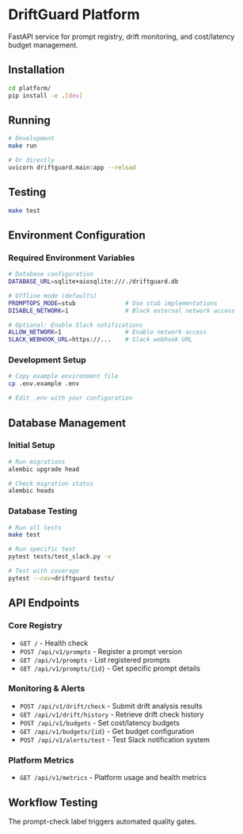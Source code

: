 # DriftGuard Platform

FastAPI service for prompt registry, drift monitoring, and cost/latency budget management.

## Installation

```bash
cd platform/
pip install -e .[dev]
```

## Running

```bash
# Development
make run

# Or directly
uvicorn driftguard.main:app --reload
```

## Testing

```bash
make test
```

## Environment Configuration

### Required Environment Variables

```bash
# Database configuration
DATABASE_URL=sqlite+aiosqlite:///./driftguard.db

# Offline mode (defaults)
PROMPTOPS_MODE=stub              # Use stub implementations
DISABLE_NETWORK=1                # Block external network access

# Optional: Enable Slack notifications
ALLOW_NETWORK=1                  # Enable network access
SLACK_WEBHOOK_URL=https://...    # Slack webhook URL
```

### Development Setup

```bash
# Copy example environment file
cp .env.example .env

# Edit .env with your configuration
```

## Database Management

### Initial Setup

```bash
# Run migrations
alembic upgrade head

# Check migration status
alembic heads
```

### Database Testing

```bash
# Run all tests
make test

# Run specific test
pytest tests/test_slack.py -v

# Test with coverage
pytest --cov=driftguard tests/
```

## API Endpoints

### Core Registry

- `GET /` - Health check
- `POST /api/v1/prompts` - Register a prompt version
- `GET /api/v1/prompts` - List registered prompts
- `GET /api/v1/prompts/{id}` - Get specific prompt details

### Monitoring & Alerts

- `POST /api/v1/drift/check` - Submit drift analysis results
- `GET /api/v1/drift/history` - Retrieve drift check history
- `POST /api/v1/budgets` - Set cost/latency budgets
- `GET /api/v1/budgets/{id}` - Get budget configuration
- `POST /api/v1/alerts/test` - Test Slack notification system

### Platform Metrics

- `GET /api/v1/metrics` - Platform usage and health metrics

## Workflow Testing

The prompt-check label triggers automated quality gates.
